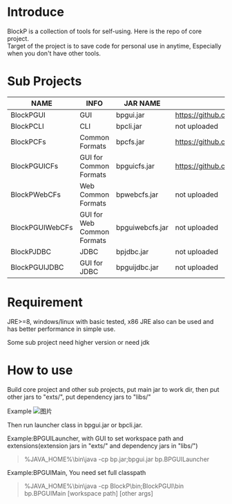 # Introduce
BlockP is a collection of tools for self-using. Here is the repo of core project.   
Target of the project is to save code for personal use in anytime, Especially when you don't have other tools.

# Sub Projects
|NAME|INFO|JAR NAME|REPO|REQUIREMENT
|----|----|----|----|----|
|BlockPGUI|GUI|bpgui.jar|https://github.com/myhfit/BlockPGUI|Swing
|BlockPCLI|CLI|bpcli.jar|not uploaded|
|BlockPCFs|Common Formats|bpcfs.jar|https://github.com/myhfit/BlockPCFs|
|BlockPGUICFs|GUI for Common Formats|bpguicfs.jar|https://github.com/myhfit/BlockPGUICFs|bpgui+bpcfs
|BlockPWebCFs|Web Common Formats|bpwebcfs.jar|not uploaded|bpcfs
|BlockPGUIWebCFs|GUI for Web Common Formats|bpguiwebcfs.jar|not uploaded|bpgui+bpcfs
|BlockPJDBC|JDBC|bpjdbc.jar|not uploaded|
|BlockPGUIJDBC|GUI for JDBC|bpguijdbc.jar|not uploaded|bpgui+bpjdbc

# Requirement
JRE>=8, windows/linux with basic tested, x86 JRE also can be used and has better performance in simple use.

Some sub project need higher version or need jdk

# How to use
Build core project and other sub projects, put main jar to work dir, then put other jars to "exts/", put dependency jars to "libs/"  

Example
![图片](https://github.com/user-attachments/assets/afead8ee-6fc5-47ca-9647-577fdd68e234)

Then run launcher class in bpgui.jar or bpcli.jar. 

Example:BPGUILauncher, with GUI to set workspace path and extensions(extension jars in "exts/" and dependency jars in "libs/")
> %JAVA_HOME%\bin\java -cp bp.jar;bpgui.jar bp.BPGUILauncher

Example:BPGUIMain, You need set full classpath
> %JAVA_HOME%\bin\java -cp BlockP\bin;BlockPGUI\bin bp.BPGUIMain [workspace path] [other args]

